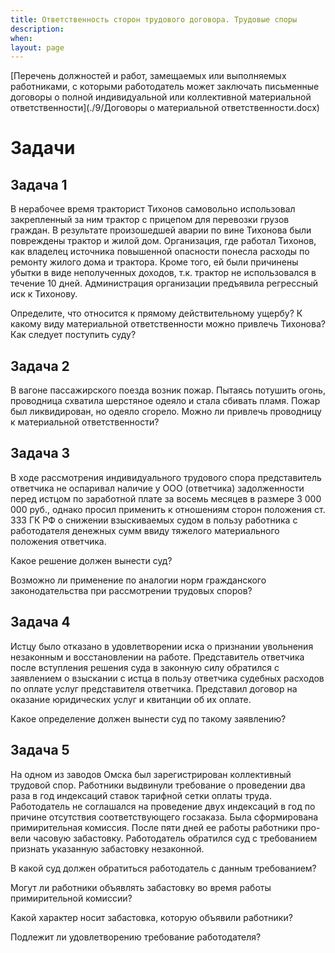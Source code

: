 ```yaml
---
title: Ответственность сторон трудового договора. Трудовые споры
description:
when:
layout: page
---
```


[Перечень должностей и работ, замещаемых или выполняемых работниками, с которыми работодатель может заключать письменные договоры о полной индивидуальной или коллективной материальной ответственности](./9/Договоры о материальной ответственности.docx)

# Задачи

## Задача 1

В нерабочее время тракторист Тихонов самовольно использовал закрепленный за ним трактор с прицепом для перевозки грузов граждан. В результате произошедшей аварии по вине Тихонова были повреждены трактор и жилой дом. Организация, где работал Тихонов, как владелец источника повышенной опасности понесла расходы по ремонту жилого дома и трактора. Кроме того, ей были причинены убытки в виде неполученных доходов, т.к. трактор не использовался в течение 10 дней. Администрация организации предъявила регрессный иск к Тихонову.

Определите, что относится к прямому действительному ущербу? К какому виду материальной ответственности можно привлечь Тихонова? Как следует поступить суду?

## Задача 2

В вагоне пассажирского поезда возник пожар. Пытаясь потушить огонь, проводница схватила шерстяное одеяло и стала сбивать пламя. Пожар был ликвидирован, но одеяло сгорело. Можно ли привлечь проводницу к материальной ответственности?

## Задача 3

В ходе рассмотрения индивидуального трудового спора представитель ответчика не оспаривал наличие у ООО (ответчика) задолженности перед истцом по заработной плате за восемь месяцев в размере 3 000 000 руб., однако просил применить к отношениям сторон положения ст. 333 ГК РФ о снижении взыскиваемых судом в пользу работника с работодателя денежных сумм ввиду тяжелого материального положения ответчика.

Какое решение должен вынести суд?

Возможно ли применение по аналогии норм гражданского законодательства при рассмотрении трудовых споров?

## Задача 4

Истцу было отказано в удовлетворении иска о признании увольнения незаконным и восстановлении на работе. Представитель ответчика после вступления решения суда в законную силу обратился с заявлением о взыскании с истца в пользу ответчика судебных расходов по оплате услуг представителя ответчика. Представил договор на оказание юридических услуг и квитанции об их оплате.

Какое определение должен вынести суд по такому заявлению?

## Задача 5

На одном из заводов Омска был зарегистрирован коллективный трудовой спор. Работники выдвинули требование о проведении два раза в год индексаций ставок тарифной сетки оплаты труда. Работодатель не соглашался на проведение двух индексаций в год по причине отсутствия соответствующего госзаказа. Была сформирована примирительная комиссия. После пяти дней ее работы работники про-вели часовую забастовку. Работодатель обратился суд с требованием признать указанную забастовку незаконной.

В какой суд должен обратиться работодатель с данным требованием?

Могут ли работники объявлять забастовку во время работы примирительной комиссии?

Какой характер носит забастовка, которую объявили работники?

Подлежит ли удовлетворению требование работодателя?
